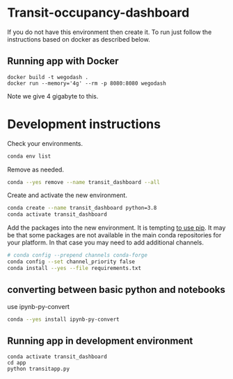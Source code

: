# Transit-occupancy-dashboard

If you do not have this environment then create it. To run just follow the instructions based on docker as described  below.

## Running app with Docker

```
docker build -t wegodash .
docker run --memory='4g' --rm -p 8080:8080 wegodash
```

Note we give 4 gigabyte to this.

# Development instructions

Check your environments.

```bash
conda env list
```

Remove as needed.

```bash
conda --yes remove --name transit_dashboard --all
```
Create and activate the new environment.


```bash
conda create --name transit_dashboard python=3.8
conda activate transit_dashboard
```

Add the packages into the new environment.
It is tempting [to use pip](
https://docs.conda.io/projects/conda/en/latest/user-guide/tasks/manage-environments.html#using-pip-in-an-environment).
It may be that some packages are not available in the main conda repositories for your platform.
In that case you may need to add additional channels.

```bash
# conda config --prepend channels conda-forge
conda config --set channel_priority false
conda install --yes --file requirements.txt
```

## converting between basic python and notebooks

use ipynb-py-convert

```bash
conda --yes install ipynb-py-convert
```

## Running app in development environment

```
conda activate transit_dashboard
cd app
python transitapp.py
```



